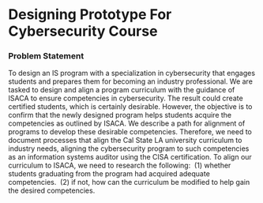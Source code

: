 # Designing Prototype For Cybersecurity Course

### Problem Statement
To design an IS program with a specialization in cybersecurity that engages students and prepares them for becoming an industry professional. 
We are tasked to design and align a program curriculum with the guidance of ISACA to ensure competencies in cybersecurity. The result could create certified students, which is certainly desirable. However, the objective is to confirm that the newly designed program helps students acquire the competencies as outlined by ISACA. We describe a path for alignment of programs to develop these desirable competencies. Therefore, we need to document processes that align the Cal State LA university curriculum to industry needs, aligning the cybersecurity program to such competencies as an information systems auditor using the CISA certification. To align our curriculum to ISACA, we need to research the following: 
(1) whether students graduating from the program had acquired adequate competencies. 
(2) if not, how can the curriculum be modified to help gain the desired competencies. 
